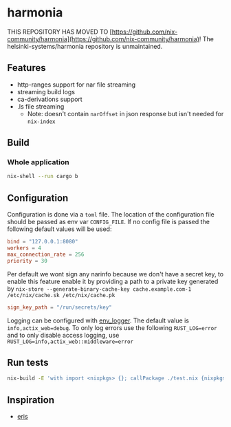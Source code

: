 # harmonia

THIS REPOSITORY HAS MOVED TO
[https://github.com/nix-community/harmonia](https://github.com/nix-community/harmonia)!
The helsinki-systems/harmonia repository is unmaintained.

## Features

- http-ranges support for nar file streaming
- streaming build logs
- ca-derivations support
- .ls file streaming
  - Note: doesn't contain `narOffset` in json response but isn't needed for
    `nix-index`

## Build

### Whole application

```bash
nix-shell --run cargo b
```

## Configuration

Configuration is done via a `toml` file. The location of the configuration file
should be passed as env var `CONFIG_FILE`. If no config file is passed the
following default values will be used:

```toml
bind = "127.0.0.1:8080"
workers = 4
max_connection_rate = 256
priority = 30
```

Per default we wont sign any narinfo because we don't have a secret key, to
enable this feature enable it by providing a path to a private key generated by
`nix-store --generate-binary-cache-key cache.example.com-1 /etc/nix/cache.sk /etc/nix/cache.pk`

```toml
sign_key_path = "/run/secrets/key"
```

Logging can be configured with
[env_logger](https://docs.rs/env_logger/latest/env_logger/). The default value
is `info,actix_web=debug`. To only log errors use the following
`RUST_LOG=error` and to only disable access logging, use
`RUST_LOG=info,actix_web::middleware=error`

## Run tests

```bash
nix-build -E 'with import <nixpkgs> {}; callPackage ./test.nix {nixpkgs = pkgs;}'
```

## Inspiration

- [eris](https://github.com/thoughtpolice/eris)
